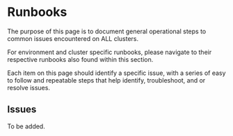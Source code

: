# Runbooks

The purpose of this page is to document general operational steps to common issues encountered on ALL clusters.

For environment and cluster specific runbooks, please navigate to their respective runbooks also found within this
section.

Each item on this page should identify a specific issue, with a series of easy to follow and repeatable steps that
help identify, troubleshoot, and or resolve issues.

## Issues

To be added.
